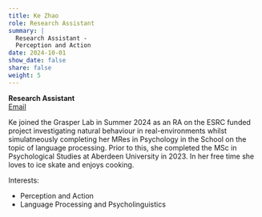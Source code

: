 ```yaml
---
title: Ke Zhao
role: Research Assistant
summary: |
  Research Assistant - 
  Perception and Action 
date: 2024-10-01
show_date: false
share: false
weight: 5
---
```

**Research Assistant**  
[Email](mailto:k.zhao.24@abdn.ac.uk)

 Ke joined the Grasper Lab in Summer 2024 as an RA on the ESRC funded project investigating natural behaviour in real-environments whilst simulatneously completing her MRes in
 Psychology in the School on the topic of language processing. Prior to this, she completed the MSc in Psychological Studies at Aberdeen University in 2023. 
 In her free time she loves to ice skate and enjoys cooking.
 
  Interests:
  - Perception and Action
  - Language Processing and Psycholinguistics
